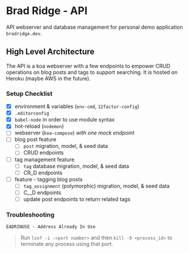 # Brad Ridge - API

API webserver and database management for personal demo application `bradridge.dev`.

## High Level Architecture

The API is a koa webserver with a few endpoints to empower CRUD operations on blog posts and tags to support searching. It is hosted on Heroku (maybe AWS in the future).

### Setup Checklist

- [x] environment & variables (`env-cmd`, `12factor-config`)
- [x] `.editorconfig`
- [x] `babel-node` in order to use module syntax
- [x] hot-reload (`nodemon`)
- [ ] webserver (`koa-compose`) *with one mock endpoint*
- [ ] blog post feature
    - [ ] `post` migration, model, & seed data
    - [ ] CRUD endpoints
- [ ] tag management feature
    - [ ] `tag` database migration, model, & seed data
    - [ ] CR_D endpoints
- [ ] feature - tagging blog posts
    - [ ] `tag_assignment` (polymorphic) migration, model, & seed data
    - [ ] C__D endpoints
    - [ ] update post endpoints to return related tags

### Troubleshooting

`EADRINUSE - Address Already In Use`

> Run `lsof -i :<port number>` and then `kill -9 <process_id>` to terminate any process using that port.